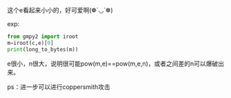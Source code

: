 这个e看起来小小的，好可爱啊(❁´◡`❁)



exp:

```python
from gmpy2 import iroot
m=iroot(c,e)[0]
print(long_to_bytes(m))
```

e很小，n很大，说明很可能pow(m,e)==pow(m,e,n)，或者之间差的n可以爆破出来。

ps：进一步可以进行coppersmith攻击
